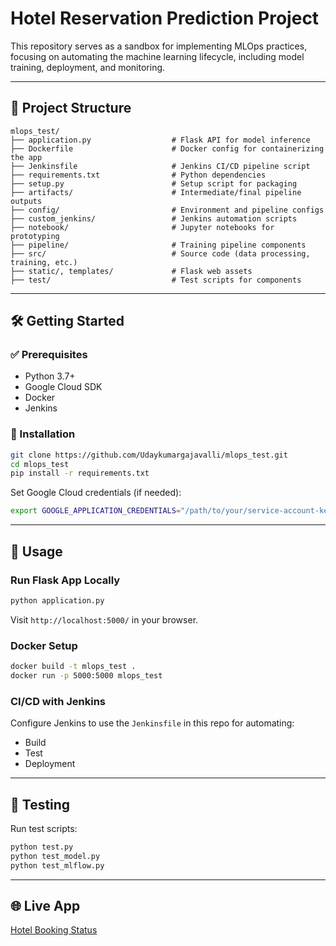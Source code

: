 # Hotel Reservation Prediction Project

This repository serves as a sandbox for implementing MLOps practices, focusing on automating the machine learning lifecycle, including model training, deployment, and monitoring.

---

## 📁 Project Structure

```
mlops_test/
├── application.py                  # Flask API for model inference
├── Dockerfile                      # Docker config for containerizing the app
├── Jenkinsfile                     # Jenkins CI/CD pipeline script
├── requirements.txt                # Python dependencies
├── setup.py                        # Setup script for packaging
├── artifacts/                      # Intermediate/final pipeline outputs
├── config/                         # Environment and pipeline configs
├── custom_jenkins/                 # Jenkins automation scripts
├── notebook/                       # Jupyter notebooks for prototyping
├── pipeline/                       # Training pipeline components
├── src/                            # Source code (data processing, training, etc.)
├── static/, templates/             # Flask web assets
├── test/                           # Test scripts for components

```

---

## 🛠️ Getting Started

### ✅ Prerequisites

- Python 3.7+
- Google Cloud SDK
- Docker
- Jenkins

### 🔧 Installation

```bash
git clone https://github.com/Udaykumargajavalli/mlops_test.git
cd mlops_test
pip install -r requirements.txt
```

Set Google Cloud credentials (if needed):

```bash
export GOOGLE_APPLICATION_CREDENTIALS="/path/to/your/service-account-key.json"
```

---

## 🚀 Usage

### Run Flask App Locally

```bash
python application.py
```
Visit `http://localhost:5000/` in your browser.

### Docker Setup

```bash
docker build -t mlops_test .
docker run -p 5000:5000 mlops_test
```

### CI/CD with Jenkins

Configure Jenkins to use the `Jenkinsfile` in this repo for automating:
- Build
- Test
- Deployment

---

## 🧪 Testing

Run test scripts:

```bash
python test.py
python test_model.py
python test_mlflow.py
```

---

## 🌐 Live App

[Hotel Booking Status](https://mlopstest-749453970254.us-central1.run.app/)
